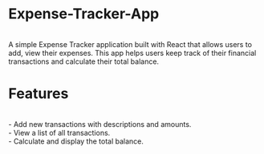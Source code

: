 # Expense-Tracker-App
<br>
A simple Expense Tracker application built with React that allows users to add, view their expenses. This app helps users keep track of their financial transactions and calculate their total balance.
<br>
<h1>Features</h1>
<br>
  - Add new transactions with descriptions and amounts.<br>
  - View a list of all transactions.<br>
  - Calculate and display the total balance.
